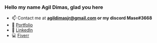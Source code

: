<h3 align="left">Hello my name Agil Dimas, glad you here</h3>


- 📫 Contact me at **agildimasjr@gmail.com or my discord Mase#3668**
- 🔗 <a href="https://agldms.vercel.app/">Portfolio</a>
- 🏢 <a href="https://www.linkedin.com/in/agildimas/">Linkedln</a>
- 💻 <a href="https://www.fiverr.com/agildimasjr">Fiverr</a>
